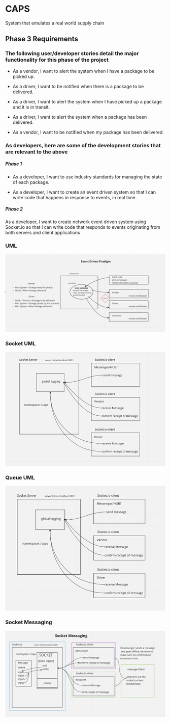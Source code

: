 # CAPS

System that emulates a real world supply chain

## Phase 3 Requirements

### The following user/developer stories detail the major functionality for this phase of the project

* As a vendor, I want to alert the system when I have a package to be picked up.

* As a driver, I want to be notified when there is a package to be delivered.

* As a driver, I want to alert the system when I have picked up a package and it
  is in transit.

* As a driver, I want to alert the system when a package has been delivered.

* As a vendor, I want to be notified when my package has been delivered.

### As developers, here are some of the development stories that are relevant to the above

##### Phase 1

* As a developer, I want to use industry standards for managing the state of each
  package.

* As a developer, I want to create an event driven system so that I can write code that happens in response to events, in real time.

##### Phase 2

As a developer, I want to create network event driven system using Socket.io so that I can write code that responds to events originating from both servers and client applications

### UML

![UML](./src/assets/UML.png)

### Socket UML

![UML](./src/assets/Socket_UML.png)

### Queue UML

![UML](./src/assets/queue.png)

### Socket Messaging

![UML](./src/assets/socket-message-UML.png)
